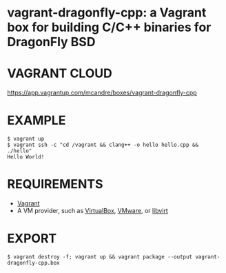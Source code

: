 # vagrant-dragonfly-cpp: a Vagrant box for building C/C++ binaries for DragonFly BSD

# VAGRANT CLOUD

https://app.vagrantup.com/mcandre/boxes/vagrant-dragonfly-cpp

# EXAMPLE

```console
$ vagrant up
$ vagrant ssh -c "cd /vagrant && clang++ -o hello hello.cpp && ./hello"
Hello World!
```

# REQUIREMENTS

* [Vagrant](https://www.vagrantup.com)
* A VM provider, such as [VirtualBox](https://www.virtualbox.org), [VMware](https://www.vmware.com), or [libvirt](https://libvirt.org)

# EXPORT

```console
$ vagrant destroy -f; vagrant up && vagrant package --output vagrant-dragonfly-cpp.box
```

